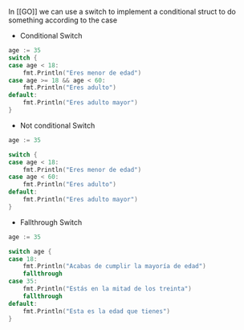 
In [[GO]] we can use a switch to implement a conditional struct to do something according to the case

* Conditional Switch
```Go
age := 35
switch {
case age < 18:
    fmt.Println("Eres menor de edad")
case age >= 18 && age < 60:
    fmt.Println("Eres adulto")
default:
    fmt.Println("Eres adulto mayor")
}

```

* Not conditional Switch
```Go
age := 35

switch {
case age < 18:
    fmt.Println("Eres menor de edad")
case age < 60:
    fmt.Println("Eres adulto")
default:
    fmt.Println("Eres adulto mayor")
}
```

* Fallthrough Switch
```Go
age := 35

switch age {
case 18:
    fmt.Println("Acabas de cumplir la mayoría de edad")
    fallthrough
case 35:
    fmt.Println("Estás en la mitad de los treinta")
    fallthrough
default:
    fmt.Println("Esta es la edad que tienes")
}
```
